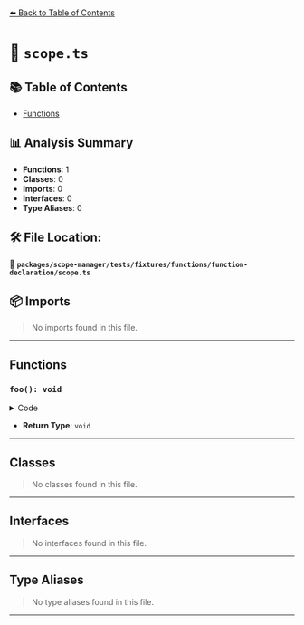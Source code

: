 [⬅️ Back to Table of Contents](../../../../../../index.md)

# 📄 `scope.ts`

## 📚 Table of Contents

- [Functions](#functions)

## 📊 Analysis Summary

- **Functions**: 1
- **Classes**: 0
- **Imports**: 0
- **Interfaces**: 0
- **Type Aliases**: 0

## 🛠️ File Location:
📂 **`packages/scope-manager/tests/fixtures/functions/function-declaration/scope.ts`**

## 📦 Imports

> No imports found in this file.


---

## Functions

### `foo(): void`

<details><summary>Code</summary>

```ts
function foo() {
  let i = 0;
  var j = 20;

  i;
}
```
</details>

- **Return Type**: `void`

---

## Classes

> No classes found in this file.


---

## Interfaces

> No interfaces found in this file.


---

## Type Aliases

> No type aliases found in this file.


---